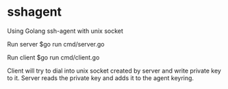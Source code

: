 # sshagent
Using Golang ssh-agent with unix socket

Run server
$go run cmd/server.go <username>

Run client 
$go run cmd/client.go <username>

Client will try to dial into unix socket created by server and write private key to it. Server reads the private key and adds it to the agent keyring. 
